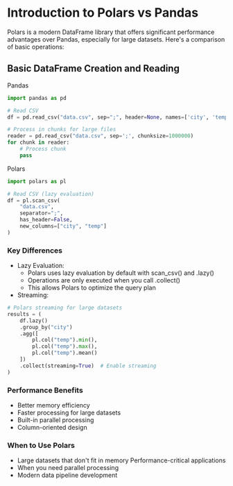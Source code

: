 # Introduction to Polars vs Pandas

Polars is a modern DataFrame library that offers significant performance advantages over Pandas, especially for large datasets. Here's a comparison of basic operations:

## Basic DataFrame Creation and Reading

Pandas

```python
import pandas as pd

# Read CSV
df = pd.read_csv("data.csv", sep=";", header=None, names=['city', 'temp'])

# Process in chunks for large files
reader = pd.read_csv("data.csv", sep=';', chunksize=1000000)
for chunk in reader:
    # Process chunk
    pass
```

Polars

```python
import polars as pl

# Read CSV (lazy evaluation)
df = pl.scan_csv(
    "data.csv",
    separator=";",
    has_header=False,
    new_columns=["city", "temp"]
)
```
### Key Differences

- Lazy Evaluation:
    - Polars uses lazy evaluation by default with scan_csv() and .lazy()
    - Operations are only executed when you call .collect()
    - This allows Polars to optimize the query plan
- Streaming:

```python
# Polars streaming for large datasets
results = (
    df.lazy()
    .group_by("city")
    .agg([
        pl.col("temp").min(),
        pl.col("temp").max(),
        pl.col("temp").mean()
    ])
    .collect(streaming=True)  # Enable streaming
)
```

### Performance Benefits

- Better memory efficiency
- Faster processing for large datasets
- Built-in parallel processing
- Column-oriented design

### When to Use Polars

- Large datasets that don't fit in memory
Performance-critical applications
- When you need parallel processing
- Modern data pipeline development

